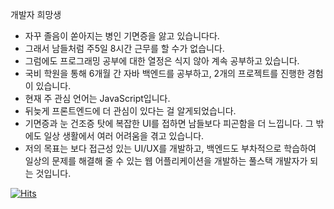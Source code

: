 개발자 희망생

- 자꾸 졸음이 쏟아지는 병인 기면증을 앓고 있습니다다.
- 그래서 남들처럼 주5일 8시간 근무를 할 수가 없습니다.
- 그럼에도 프로그래밍 공부에 대한 열정은 식지 않아 계속 공부하고 있습니다.
- 국비 학원을 통해 6개월 간 자바 백엔드를 공부하고, 2개의 프로젝트를 진행한 경험이 있습니다.
- 현재 주 관심 언어는 JavaScript입니다.
- 뒤늦게 프론트엔드에 더 관심이 있다는 걸 알게되었습니다.
- 기면증과 눈 건조증 탓에 복잡한 UI를 접하면 남들보다 피곤함을 더 느낍니다. 그 밖에도 일상 생활에서 여러 어려움을 겪고 있습니다.
- 저의 목표는 보다 접근성 있는 UI/UX를 개발하고, 백엔드도 부차적으로 학습하여 일상의 문제를 해결해 줄 수 있는 웹 어플리케이션을 개발하는 풀스택 개발자가 되는 것입니다.

[![Hits](https://hits.seeyoufarm.com/api/count/incr/badge.svg?url=https%3A%2F%2Fgithub.com%2Ffgjkqm20&count_bg=%2379C83D&title_bg=%23555555&icon=github.svg&icon_color=%23E7E7E7&title=hits&edge_flat=false)](https://hits.seeyoufarm.com)  
